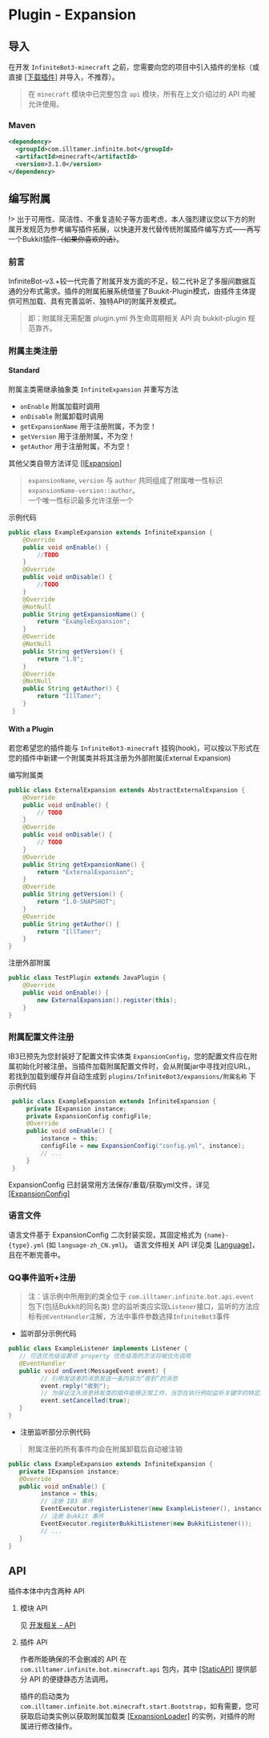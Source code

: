 # Plugin - Expansion

## 导入

在开发 `InfiniteBot3-minecraft` 之前，您需要向您的项目中引入插件的坐标（或直接 [[下载插件]](https://github.com/IllTamer/infinitebot3/releases) 并导入，不推荐）。

> 在 `minecraft` 模块中已完整包含 `api` 模块，所有在上文介绍过的 API 均被允许使用。

### Maven

```xml
<dependency>
  <groupId>com.illtamer.infinite.bot</groupId>
  <artifactId>minecraft</artifactId>
  <version>3.1.0</version>
</dependency>
```

## 编写附属

!> 出于可用性、简洁性、不重复造轮子等方面考虑，本人强烈建议您以下方的附属开发规范为参考编写插件拓展，以快速开发代替传统附属插件编写方式——再写一个Bukkit插件<del>（如果你喜欢的话）</del>。

### 前言

InfiniteBot-v3.+较一代完善了附属开发方面的不足，较二代补足了多服间数据互通的分布式需求。插件的附属拓展系统借鉴了Buukit-Plugin模式，由插件主体提供可热加载、具有完善监听、独特API的附属开发模式。

> 即：附属除无需配置 plugin.yml 外生命周期相关 API 向 bukkit-plugin 规范靠齐。

### 附属主类注册

#### Standard

附属主类需继承抽象类 `InfiniteExpansion` 并重写方法

-   `onEnable` 附属加载时调用
-   `onDisable` 附属卸载时调用
-   `getExpansionName` 用于注册附属，不为空！
-   `getVersion` 用于注册附属，不为空！
-   `getAuthor` 用于注册附属，不为空！

其他父类自带方法详见 [[IExpansion]](../src/main/java/com/illtamer/infinite/bot/minecraft/api/IExpansion.java)

> `expansionName`, `version` 与 `author` 共同组成了附属唯一性标识 `expansionName-version::author`。\
> 一个唯一性标识最多允许注册一个

示例代码

```java
public class ExampleExpansion extends InfiniteExpansion {
    @Override
    public void onEnable() {
        //TODO
    }
    @Override
    public void onDisable() {
        //TODO
    }
    @Override
    @NotNull
    public String getExpansionName() {
        return "ExampleExpansion";
    }
    @Override
    @NotNull
    public String getVersion() {
        return "1.0";
    }
    @Override
    @NotNull
    public String getAuthor() {
        return "IllTamer";
    }
 }
```

#### With a Plugin

若您希望您的插件能与 `InfiniteBot3-minecraft` 挂钩(hook)，可以按以下形式在您的插件中新建一个附属类并将其注册为外部附属(External Expansion)

编写附属类

```java
public class ExternalExpansion extends AbstractExternalExpansion {
    @Override
    public void onEnable() {
        // TODO
    }
    @Override
    public void onDisable() {
        // TODO
    }
    @Override
    public String getExpansionName() {
        return "ExternalExpansion";
    }
    @Override
    public String getVersion() {
        return "1.0-SNAPSHOT";
    }
    @Override
    public String getAuthor() {
        return "IllTamer";
    }
}
```

注册外部附属

```java
public class TestPlugin extends JavaPlugin {
    @Override
    public void onEnable() {
        new ExternalExpansion().register(this);
    }
}
```

### 附属配置文件注册

IB3已预先为您封装好了配置文件实体类 `ExpansionConfig`，您的配置文件应在附属初始化时被注册。当插件加载附属配置文件时，会从附属jar中寻找对应URL，若找到加载到缓存并自动生成到 `plugins/InfiniteBot3/expansions/附属名称` 下 示例代码

```java
 public class ExampleExpansion extends InfiniteExpansion {
     private IExpansion instance;
     private ExpansionConfig configFile;
     @Override
     public void onEnable() {
         instance = this;
         configFile = new ExpansionConfig("config.yml", instance);
         // ...
     }
 }
```

ExpansionConfig 已封装常用方法保存/重载/获取yml文件，详见 [[ExpansionConfig]](../src/main/java/com/illtamer/infinite/bot/minecraft/expansion/ExpansionConfig.java)

### 语言文件

语言文件基于 ExpansionConfig 二次封装实现，其固定格式为 `{name}-{type}.yml` (如 `language-zh_CN.yml`)。
语言文件相关 API 详见类 [[Language]](../src/main/java/com/illtamer/infinite/bot/minecraft/expansion/Language.java)，且在不断完善中。

### QQ事件监听+注册

> 注：该示例中所用到的类全位于 `com.illtamer.infinite.bot.api.event` 包下(包括Bukkit的同名类)
您的监听类应实现`Listener`接口，监听的方法应标有`@EventHandler`注解，方法中事件参数选择`InfiniteBot3`事件

-   监听部分示例代码

   ```java
   public class ExampleListener implements Listener {
      // 可选优先级设置项 property 优先级高的方法将被优先调用
      @EventHandler
      public void onEvent(MessageEvent event) {
            // 引用发送者的消息发送一条内容为“收到”的消息
            event.reply("收到");
            // 为保证注入消息转发类的插件能够正常工作，当您在执行例如监听关键字的特定回复操作后，请务必取消时间避免消息被转发
            event.setCancelled(true);
      }
   }
   ```

-   注册监听部分示例代码

   > 附属注册的所有事件均会在附属卸载后自动被注销

   ```java
   public class ExampleExpansion extends InfiniteExpansion {
      private IExpansion instance;
      @Override
      public void onEnable() {
            instance = this;
            // 注册 IB3 事件
            EventExecutor.registerListener(new ExampleListener(), instance);
            // 注册 Bukkit 事件
            EventExecutor.registerBukkitListener(new BukkitListener());
            // ...
      }
   }
   ```

## API

插件本体中内含两种 API

1. 模块 API

   见 [开发相关 - API](dev-api.md)

2. 插件 API

   作者所能确保的不会删减的 API 在 `com.illtamer.infinite.bot.minecraft.api` 包内，其中 [[StaticAPI]](../src/main/java/com/illtamer/infinite/bot/minecraft/api/StaticAPI.java) 提供部分 API 的便捷静态方法调用。

   插件的启动类为 `com.illtamer.infinite.bot.minecraft.start.Bootstrap`，如有需要，您可获取启动类实例以获取附属加载类 [[ExpansionLoader]](../src/main/java/com/illtamer/infinite/bot/minecraft/expansion/ExpansionLoader.java) 的实例，对插件的附属进行修改操作。
